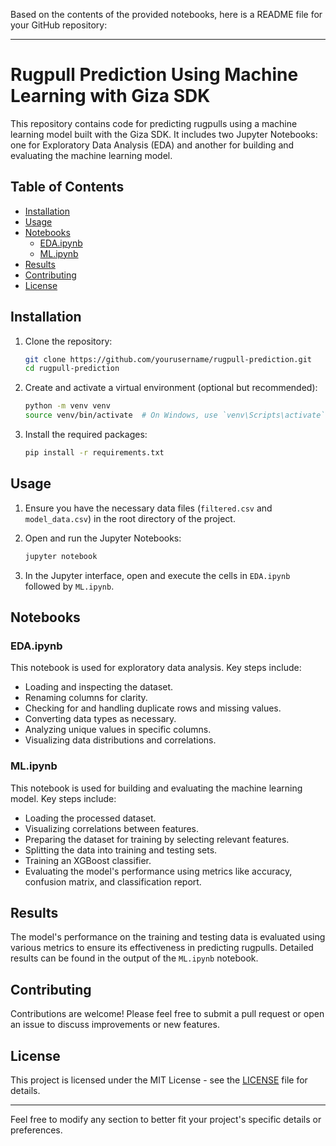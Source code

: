 Based on the contents of the provided notebooks, here is a README file for your GitHub repository:

---

# Rugpull Prediction Using Machine Learning with Giza SDK

This repository contains code for predicting rugpulls using a machine learning model built with the Giza SDK. It includes two Jupyter Notebooks: one for Exploratory Data Analysis (EDA) and another for building and evaluating the machine learning model.

## Table of Contents

- [Installation](#installation)
- [Usage](#usage)
- [Notebooks](#notebooks)
  - [EDA.ipynb](#edainb)
  - [ML.ipynb](#mlinb)
- [Results](#results)
- [Contributing](#contributing)
- [License](#license)

## Installation

1. Clone the repository:
    ```sh
    git clone https://github.com/yourusername/rugpull-prediction.git
    cd rugpull-prediction
    ```

2. Create and activate a virtual environment (optional but recommended):
    ```sh
    python -m venv venv
    source venv/bin/activate  # On Windows, use `venv\Scripts\activate`
    ```

3. Install the required packages:
    ```sh
    pip install -r requirements.txt
    ```

## Usage

1. Ensure you have the necessary data files (`filtered.csv` and `model_data.csv`) in the root directory of the project.

2. Open and run the Jupyter Notebooks:

    ```sh
    jupyter notebook
    ```

3. In the Jupyter interface, open and execute the cells in `EDA.ipynb` followed by `ML.ipynb`.

## Notebooks

### EDA.ipynb

This notebook is used for exploratory data analysis. Key steps include:

- Loading and inspecting the dataset.
- Renaming columns for clarity.
- Checking for and handling duplicate rows and missing values.
- Converting data types as necessary.
- Analyzing unique values in specific columns.
- Visualizing data distributions and correlations.

### ML.ipynb

This notebook is used for building and evaluating the machine learning model. Key steps include:

- Loading the processed dataset.
- Visualizing correlations between features.
- Preparing the dataset for training by selecting relevant features.
- Splitting the data into training and testing sets.
- Training an XGBoost classifier.
- Evaluating the model's performance using metrics like accuracy, confusion matrix, and classification report.

## Results

The model's performance on the training and testing data is evaluated using various metrics to ensure its effectiveness in predicting rugpulls. Detailed results can be found in the output of the `ML.ipynb` notebook.

## Contributing

Contributions are welcome! Please feel free to submit a pull request or open an issue to discuss improvements or new features.

## License

This project is licensed under the MIT License - see the [LICENSE](LICENSE) file for details.

---

Feel free to modify any section to better fit your project's specific details or preferences.
